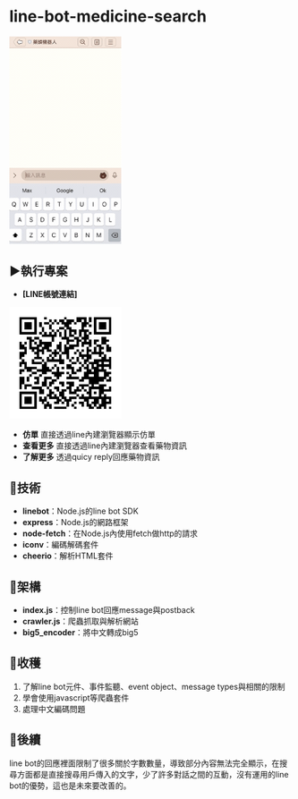 # line-bot-medicine-search

<img src="https://github.com/MindBreaker3310/line-bot-medicine-search/blob/main/demo.gif" width = "200px" height = "auto">

## ▶執行專案
- **[LINE帳號連結]** 
 <img src="https://github.com/MindBreaker3310/line-bot-medicine-search/blob/main/qrcode.png" width = "200px" height = "auto">  
 
- **仿單** 直接透過line內建瀏覽器顯示仿單
- **查看更多** 直接透過line內建瀏覽器查看藥物資訊
- **了解更多** 透過quicy reply回應藥物資訊

## 📃技術
- **linebot**：Node.js的line bot SDK
- **express**：Node.js的網路框架
- **node-fetch**：在Node.js內使用fetch做http的請求
- **iconv**：編碼解碼套件
- **cheerio**：解析HTML套件

## 🚩架構
- **index.js**：控制line bot回應message與postback
- **crawler.js**：爬蟲抓取與解析網站
- **big5_encoder**：將中文轉成big5

## 💪收穫
1. 了解line bot元件、事件監聽、event object、message types與相關的限制
2. 學會使用javascript等爬蟲套件
3. 處理中文編碼問題

## 🧭後續
line bot的回應裡面限制了很多關於字數數量，導致部分內容無法完全顯示，在搜尋方面都是直接搜尋用戶傳入的文字，少了許多對話之間的互動，沒有運用的line bot的優勢，這也是未來要改善的。
